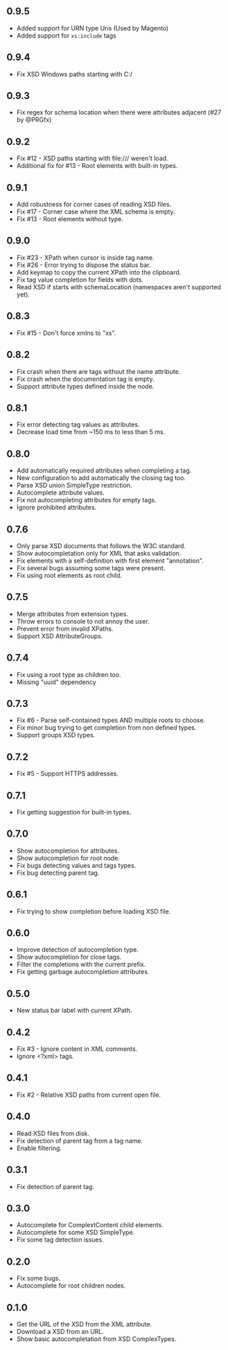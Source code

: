 ## 0.9.5
* Added support for URN type Uris (Used by Magento)
* Added support for ```xs:include``` tags

## 0.9.4
* Fix XSD Windows paths starting with C:/

## 0.9.3
* Fix regex for schema location when there were attributes adjacent (#27 by @PRGfx)

## 0.9.2
* Fix #12 - XSD paths starting with file:/// weren't load.
* Additional fix for #13 - Root elements with built-in types.

## 0.9.1
* Add robustness for corner cases of reading XSD files.
* Fix #17 - Corner case where the XML schema is empty.
* Fix #13 - Root elements without type.

## 0.9.0
* Fix #23 - XPath when cursor is inside tag name.
* Fix #26 - Error trying to dispose the status bar.
* Add keymap to copy the current XPath into the clipboard.
* Fix tag value completion for fields with dots.
* Read XSD if starts with schemaLocation (namespaces aren't supported yet).

## 0.8.3
* Fix #15 - Don't force xmlns to "xs".

## 0.8.2
* Fix crash when there are tags without the name attribute.
* Fix crash when the documentation tag is empty.
* Support attribute types defined inside the node.

## 0.8.1
* Fix error detecting tag values as attributes.
* Decrease load time from ~150 ms to less than 5 ms.

## 0.8.0
* Add automatically required attributes when completing a tag.
* New configuration to add automatically the closing tag too.
* Parse XSD union SimpleType restriction.
* Autocomplete attribute values.
* Fix not autocompleting attributes for empty tags.
* Ignore prohibited attributes.

## 0.7.6
* Only parse XSD documents that follows the W3C standard.
* Show autocompletation only for XML that asks validation.
* Fix elements with a self-definition with first element "annotation".
* Fix several bugs assuming some tags were present.
* Fix using root elements as root child.

## 0.7.5
* Merge attributes from extension types.
* Throw errors to console to not annoy the user.
* Prevent error from invalid XPaths.
* Support XSD AttributeGroups.

## 0.7.4
* Fix using a root type as children too.
* Missing "uuid" dependency

## 0.7.3
* Fix #6 - Parse self-contained types AND multiple roots to choose.
* Fix minor bug trying to get completion from non defined types.
* Support groups XSD types.

## 0.7.2
* Fix #5 - Support HTTPS addresses.

## 0.7.1
* Fix getting suggestion for built-in types.

## 0.7.0
* Show autocompletion for attributes.
* Show autocompletion for root node.
* Fix bugs detecting values and tags types.
* Fix bug detecting parent tag.

## 0.6.1
* Fix trying to show completion before loading XSD file.

## 0.6.0
* Improve detection of autocompletion type.
* Show autocompletion for close tags.
* Filter the completions with the current prefix.
* Fix getting garbage autocompletion attributes.

## 0.5.0
* New status bar label with current XPath.

## 0.4.2
* Fix #3 - Ignore content in XML comments.
* Ignore <?xml> tags.

## 0.4.1
* Fix #2 - Relative XSD paths from current open file.

## 0.4.0
* Read XSD files from disk.
* Fix detection of parent tag from a tag name.
* Enable filtering.

## 0.3.1
* Fix detection of parent tag.

## 0.3.0
* Autocomplete for ComplextContent child elements.
* Autocomplete for some XSD SimpleType.
* Fix some tag detection issues.

## 0.2.0
* Fix some bugs.
* Autocomplete for root children nodes.

## 0.1.0
* Get the URL of the XSD from the XML attribute.
* Download a XSD from an URL.
* Show basic autocompletation from XSD ComplexTypes.
